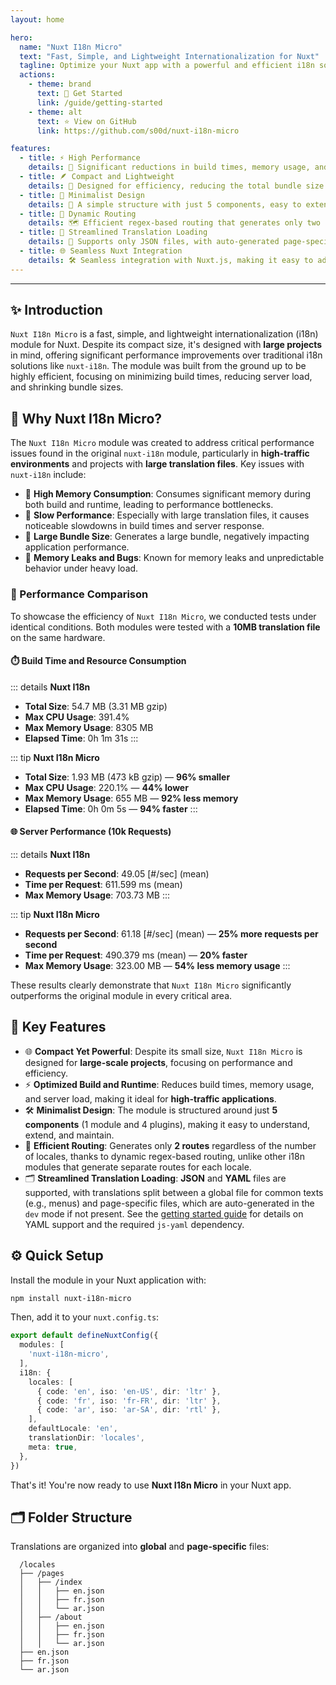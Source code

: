 ```yaml
---
layout: home

hero:
  name: "Nuxt I18n Micro"
  text: "Fast, Simple, and Lightweight Internationalization for Nuxt"
  tagline: Optimize your Nuxt app with a powerful and efficient i18n solution.
  actions:
    - theme: brand
      text: 🚀 Get Started
      link: /guide/getting-started
    - theme: alt
      text: ⭐ View on GitHub
      link: https://github.com/s00d/nuxt-i18n-micro

features:
  - title: ⚡ High Performance
    details: 🚀 Significant reductions in build times, memory usage, and server load, making it ideal for large-scale projects.
  - title: 🪶 Compact and Lightweight
    details: 🧩 Designed for efficiency, reducing the total bundle size by up to 96% compared to traditional i18n modules.
  - title: 🎨 Minimalist Design
    details: 🧱 A simple structure with just 5 components, easy to extend and maintain.
  - title: 🔄 Dynamic Routing
    details: 🗺️ Efficient regex-based routing that generates only two routes regardless of the number of locales.
  - title: 📂 Streamlined Translation Loading
    details: 🔧 Supports only JSON files, with auto-generated page-specific translations.
  - title: 🌐 Seamless Nuxt Integration
    details: 🛠️ Seamless integration with Nuxt.js, making it easy to add powerful i18n features to your application.
---
```


---

## ✨ Introduction

`Nuxt I18n Micro` is a fast, simple, and lightweight internationalization (i18n) module for Nuxt. Despite its compact size, it's designed with **large projects** in mind, offering significant performance improvements over traditional i18n solutions like `nuxt-i18n`. The module was built from the ground up to be highly efficient, focusing on minimizing build times, reducing server load, and shrinking bundle sizes.

## 📝 Why Nuxt I18n Micro?

The `Nuxt I18n Micro` module was created to address critical performance issues found in the original `nuxt-i18n` module, particularly in **high-traffic environments** and projects with **large translation files**. Key issues with `nuxt-i18n` include:

- 🚨 **High Memory Consumption**: Consumes significant memory during both build and runtime, leading to performance bottlenecks.
- 🐢 **Slow Performance**: Especially with large translation files, it causes noticeable slowdowns in build times and server response.
- 💼 **Large Bundle Size**: Generates a large bundle, negatively impacting application performance.
- 🐛 **Memory Leaks and Bugs**: Known for memory leaks and unpredictable behavior under heavy load.

### 🏁 Performance Comparison

To showcase the efficiency of `Nuxt I18n Micro`, we conducted tests under identical conditions. Both modules were tested with a **10MB translation file** on the same hardware.

#### ⏱️ Build Time and Resource Consumption

::: details **Nuxt I18n**
- **Total Size**: 54.7 MB (3.31 MB gzip)
- **Max CPU Usage**: 391.4%
- **Max Memory Usage**: 8305 MB
- **Elapsed Time**: 0h 1m 31s
:::

::: tip **Nuxt I18n Micro**
- **Total Size**: 1.93 MB (473 kB gzip) — **96% smaller**
- **Max CPU Usage**: 220.1% — **44% lower**
- **Max Memory Usage**: 655 MB — **92% less memory**
- **Elapsed Time**: 0h 0m 5s — **94% faster**
:::

#### 🌐 Server Performance (10k Requests)

::: details **Nuxt I18n**
- **Requests per Second**: 49.05 [#/sec] (mean)
- **Time per Request**: 611.599 ms (mean)
- **Max Memory Usage**: 703.73 MB
:::

::: tip **Nuxt I18n Micro**
- **Requests per Second**: 61.18 [#/sec] (mean) — **25% more requests per second**
- **Time per Request**: 490.379 ms (mean) — **20% faster**
- **Max Memory Usage**: 323.00 MB — **54% less memory usage**
:::

These results clearly demonstrate that `Nuxt I18n Micro` significantly outperforms the original module in every critical area.

## 🔑 Key Features

- 🌐 **Compact Yet Powerful**: Despite its small size, `Nuxt I18n Micro` is designed for **large-scale projects**, focusing on performance and efficiency.
- ⚡ **Optimized Build and Runtime**: Reduces build times, memory usage, and server load, making it ideal for **high-traffic applications**.
- 🛠️ **Minimalist Design**: The module is structured around just **5 components** (1 module and 4 plugins), making it easy to understand, extend, and maintain.
- 📏 **Efficient Routing**: Generates only **2 routes** regardless of the number of locales, thanks to dynamic regex-based routing, unlike other i18n modules that generate separate routes for each locale.
- 🗂 **Streamlined Translation Loading**:  **JSON** and **YAML** files are supported, with translations split between a global file for common texts (e.g., menus) and page-specific files, which are auto-generated in the `dev` mode if not present. See the [getting started guide](/guide/getting-started) for details on YAML support and the required `js-yaml` dependency.

## ⚙️ Quick Setup

Install the module in your Nuxt application with:

```bash
npm install nuxt-i18n-micro
```

Then, add it to your `nuxt.config.ts`:

```typescript
export default defineNuxtConfig({
  modules: [
    'nuxt-i18n-micro',
  ],
  i18n: {
    locales: [
      { code: 'en', iso: 'en-US', dir: 'ltr' },
      { code: 'fr', iso: 'fr-FR', dir: 'ltr' },
      { code: 'ar', iso: 'ar-SA', dir: 'rtl' },
    ],
    defaultLocale: 'en',
    translationDir: 'locales',
    meta: true,
  },
})
```

That's it! You're now ready to use **Nuxt I18n Micro** in your Nuxt app.

## 🗂 Folder Structure

Translations are organized into **global** and **page-specific** files:

```plaintext
  /locales
  ├── /pages
  │   ├── /index
  │   │   ├── en.json
  │   │   ├── fr.json
  │   │   └── ar.json
  │   ├── /about
  │   │   ├── en.json
  │   │   ├── fr.json
  │   │   └── ar.json
  ├── en.json
  ├── fr.json
  └── ar.json
```
